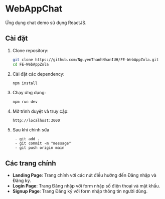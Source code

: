 # WebAppChat

Ứng dụng chat demo sử dụng ReactJS.

## Cài đặt

1. Clone repository:
   ```bash
   git clone https://github.com/NguyenThanhNhanIUH/FE-WebAppZola.git
   cd FE-WebAppZola
   ```

2. Cài đặt các dependency:
   ```bash
   npm install
   ```

3. Chạy ứng dụng:
   ```bash
   npm run dev
   ```

4. Mở trình duyệt và truy cập:
   ```
   http://localhost:3000  
   ```

5. Sau khi chỉnh sửa
   ```
    - git add .
    - git commit -m "message"
    - git push origin main
   ```

## Các trang chính

- **Landing Page**: Trang chính với các nút điều hướng đến Đăng nhập và Đăng ký.
- **Login Page**: Trang Đăng nhập với form nhập số điện thoại và mật khẩu.
- **Signup Page**: Trang Đăng ký với form nhập thông tin người dùng.
